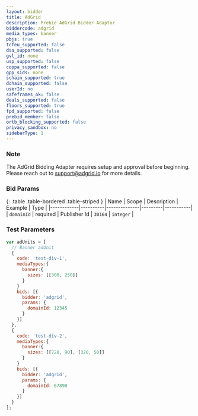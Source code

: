 ```yaml
---
layout: bidder
title: AdGrid
description: Prebid AdGrid Bidder Adaptor
biddercode: adgrid
media_types: banner
pbjs: true
tcfeu_supported: false
dsa_supported: false
gvl_id: none
usp_supported: false
coppa_supported: false
gpp_sids: none
schain_supported: true
dchain_supported: false
userId: no
safeframes_ok: false
deals_supported: false
floors_supported: true
fpd_supported: false
prebid_member: false
ortb_blocking_supported: false
privacy_sandbox: no
sidebarType: 1
---
```


### Note

The AdGrid Bidding Adapter requires setup and approval before beginning. Please reach out to <support@adgrid.io> for more details.

### Bid Params

{: .table .table-bordered .table-striped }
| Name       | Scope    | Description  | Example | Type      |
|------------|----------|--------------|---------|-----------|
| `domainId` | required | Publisher Id | `30164` | `integer` |

### Test Parameters

```javascript
var adUnits = [
  // Banner adUnit
  {
    code: 'test-div-1',
    mediaTypes:{
      banner:{
        sizes: [[300, 250]]
      }
    }
    bids: [{
      bidder: 'adgrid',
      params: {
        domainId: 12345
      }
    }]
  },
  {
    code: 'test-div-2',
    mediaTypes:{
      banner:{
        sizes: [[728, 90], [320, 50]]
      }
    }
    bids: [{
      bidder: 'adgrid',
      params: {
        domainId: 67890
      }
    }]
  }
];
```
